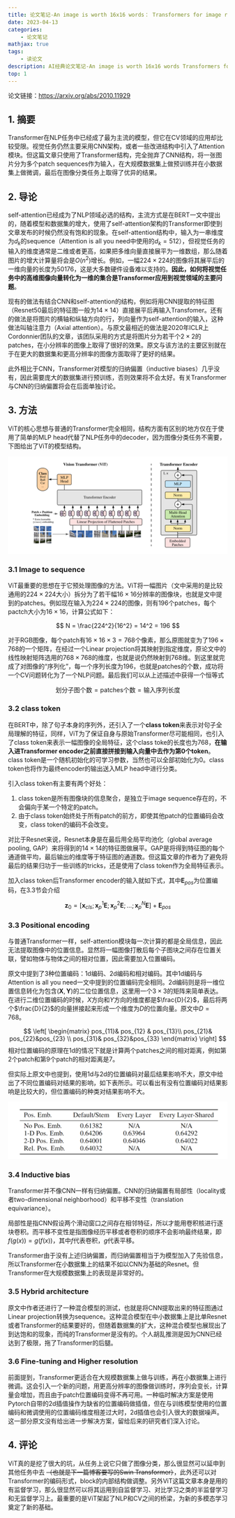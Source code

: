 ```yaml
---
title: 论文笔记-An image is worth 16x16 words： Transformers for image recognition at scale
date: 2023-04-13
categories: 
    - 论文笔记
mathjax: true
tags: 
    - 读论文
description: AI经典论文笔记-An image is worth 16x16 words Transformers for image recognition at scale
top: 1
---
```


论文链接：https://arxiv.org/abs/2010.11929

## 1. 摘要

Transformer在NLP任务中已经成了最为主流的模型，但它在CV领域的应用却比较受限。视觉任务仍然主要采用CNN架构，或者一些改进结构中引入了Attention模块。但这篇文章只使用了Transformer结构，完全抛弃了CNN结构，将一张图片分为多个patch sequences作为输入，在大规模数据集上做预训练并在小数据集上做微调，最后在图像分类任务上取得了优异的结果。

## 2. 导论

self-attention已经成为了NLP领域必选的结构，主流方式是在BERT一文中提出的，随着模型和数据集的增大，使用了self-attention架构的Transformer即使到文章发布的时候仍然没有饱和的现象。在self-attention结构中，输入为一串维度为$d_k$的sequence（Attention is all you need中使用的$d_k=512$），但视觉任务的输入的维度通常是二维或者更高，如果把多维向量直接展平为一维数组，那么随着图片的增大计算量将会是$O(n^2)$增长。例如，一幅$224\times 224$的图像将其展平后的一维向量的长度为$50176$，这是大多数硬件设备难以支持的。**因此，如何将视觉任务中的高维图像向量转化为一维的集合是Transformer应用到视觉领域的主要问题**。

现有的做法有结合CNN和self-attention的结构，例如将用CNN提取的特征图（Resnet50最后的特征图一般为$14\times 14$）直接展平后再输入Transfomer。还有的做法是将图片的横轴和纵轴方向的行，列向量作为self-attention的输入，这种做法叫轴注意力（Axial attention）。与原文最相近的做法是2020年ICLR上Cordonnier团队的文章，该团队采用的方式是将图片分为若干个$2\times 2$的patches，在小分辨率的图像上取得了很好的效果。原文与该方法的主要区别就在于在更大的数据集和更高分辨率的图像方面取得了更好的结果。

此外相比于CNN，Transformer对模型的归纳偏置（inductive biases）几乎没有，因此需要庞大的数据集进行预训练，否则效果将不会太好。有关Transformer与CNN的归纳偏置将会在后面单独讨论。

## 3. 方法

ViT的核心思想与普通的Transformer完全相同，结构方面有区别的地方仅在于使用了简单的MLP head代替了NLP任务中的decoder，因为图像分类任务不需要，下图给出了ViT的模型结构。

<div align=center><img src="论文笔记-An image is worth 16x16 words/vit model.png" alt="ViT结构"></div>

### 3.1 Image to sequence

ViT最重要的思想在于它预处理图像的方法。ViT将一幅图片（文中采用的是比较通用的$224\times 224$大小）拆分为了若干幅$16\times 16$分辨率的图像块，也就是文中提到的patches。例如现在输入为$224\times 224$的图像，则有196个patches，每个pactch大小为$16\times 16$，计算公式如下：

$$
N = \frac{224^2}{16^2} = 14^2 = 196
$$

对于RGB图像，每个patch有$16\times 16\times 3=768$个像素，那么原图就变为了$196\times 768$的一个矩阵，在经过一个Linear projection将其映射到指定维度，原论文中的线性映射矩阵选用的$768\times 768$的维度，也就是说仍然映射到768维。到这里就完成了对图像的“序列化”，每一个序列长度为196，也就是patches的个数，成功将一个CV问题转化为了一个NLP问题。最后我们可以从上述描述中获得一个恒等式

$$
\text{划分子图个数}=\text{patches个数}=\text{输入序列长度}
$$

### 3.2 class token

在BERT中，除了句子本身的序列外，还引入了一个**class token**来表示对句子全局理解的特征，同样，ViT为了保证自身与原始Transformer尽可能相同，也引入了class token来表示一幅图像的全局特征，这个class toke的长度也为768，**在输入进Transformer encoder之前直接拼接到输入向量中去作为第0个token**。class token是一个随机初始化的可学习参数，当然也可以全部初始化为0。class token也将作为最终encoder的输出送入MLP head中进行分类。

引入class token有主要有两个好处：
1. class token是所有图像块的信息聚合，是独立于image sequence存在的，不会偏向于某一个特定的patch。
2. 由于class token始终处于所有patch的前方，即使其他patch的位置编码会改变，class token的编码不会改变。

对比于Resnet来说，Resnet本身是在最后用全局平均池化（global average pooling, GAP）来将得到的$14\times 14$的特征图做展平。GAP是将得到特征图的每个通道做平均，最后输出的维度等于特征图的通道数。但这篇文章的作者为了避免将最后的结果归功于一些训练的tricks，还是使用了class token作为全局特征表示。

加入class token后Transformer encoder的输入就如下式，其中$\boldsymbol{E}_{pos}$为位置编码，在3.3节会介绍

$$
\boldsymbol{z}_0 = [\boldsymbol{x}_{cls};\boldsymbol{x}_p^1\boldsymbol{E};\boldsymbol{x}_p^2\boldsymbol{E};...;\boldsymbol{x}_p^N\boldsymbol{E}]+\boldsymbol{E}_{pos}
$$

### 3.3 Positional encoding
与普通Transformer一样，self-attention模块每一次计算的都是全局信息，因此无法提取图像中的位置信息。显然将一幅图像打散后每个子图块之间存在位置关联，譬如物体与物体之间的相对位置，因此需要加入位置编码。

原文中提到了3种位置编码：1d编码、2d编码和相对编码。其中1d编码与Attention is all you need一文中提到的位置编码完全相同。2d编码则是将一维位置信息转化为包含$(\boldsymbol{X},\boldsymbol{Y})$的二位位置信息，这里用一个$3\times 3$的矩阵来简单表达。在进行二维位置编码的时候，$X$方向和$Y$方向的维度都是$\frac{D}{2}$，最后将两个$\frac{D}{2}$的向量拼接起来形成一个维度为$D$的位置向量。原文中$D=768$。

$$
 \left[
 \begin{matrix}
  pos_{11}& pos_{12} & pos_{13}\\
  pos_{21}&  pos_{22}&pos_{23} \\
  pos_{31}&  pos_{32}&pos_{33}
  \end{matrix}
  \right] 
$$
相对位置编码的原理在1d的情况下就是计算两个patches之间的相对距离，例如第2个patch和第9个patch的相对距离是7。

但实际上原文中也提到，使用1d与2d的位置编码对最后结果影响不大，原文中给出了不同位置编码对结果的影响，如下表所示。可以看出有没有位置编码对结果影响是比较大的，但位置编码的种类对结果影响不大。

<div align=center><img src="论文笔记-An image is worth 16x16 words/positional encoding.png" ></div>

### 3.4 Inductive bias

Transformer并不像CNN一样有归纳偏置。CNN的归纳偏置有局部性（locality或者two-dimensional neighborhood）和平移不变性（translation equivariance）。

局部性是指CNN假设两个滑动窗口之间存在相邻特征，所以才能用卷积核进行逐块卷积。而平移不变性是指图像经历平移或者卷积的顺序不会影响最终结果，即$f(g(x))=g(f(x))$，其中$f$代表卷积，$g$代表平移。

Transformer由于没有上述归纳偏置，而归纳偏置相当于为模型加入了先验信息，所以Transformer在小数据集上的结果不如以CNN为基础的Resnet。但Transformer在大规模数据集上的表现是非常好的。

### 3.5 Hybrid architecture

原文中作者还进行了一种混合模型的测试，也就是将CNN提取出来的特征图通过Linear projection转换为sequence。这种混合模型在中小数据集上是比单Resnet或者Transformer的结果要好的，但随着数据集的扩大，这种混合模型也展现出了到达饱和的现象，而纯的Transformer是没有的。个人胡乱推测是因为CNN已经达到了极限，拖了Transformer的后腿。


### 3.6 Fine-tuning and Higher resolution

前面提到，Transformer更适合在大规模数据集上做与训练，再在小数据集上进行微调。这会引入一个新的问题，用更高分辨率的图像做训练时，序列会变长，计算量会增加，而且由于patch位置编码变得不再可用。一种临时解决方案是使用Pytorch自带的2d插值操作为缺省的位置编码做插值，但在与训练模型使用的位置编码和微调使用的位置编码维度相差过大时，2d插值也会引入很大的数据噪声。这一部分原文没有给出进一步解决方案，留给后来的研究者们深入讨论。


## 4. 评论

ViT真的是挖了很大的坑，从任务上说它只做了图像分类，那么很显然可以延申到其他任务中去 ~~（也就是下一篇博客要写的Swin Transformer）~~，此外还可以对Transformer的编码形式，block的内部结构做调整。另外ViT这篇文章本身是用的有监督学习，那么很显然可以将其运用到自监督学习、对比学习之类的半监督学习和无监督学习上。最重要的是ViT架起了NLP和CV之间的桥梁，为新的多模态学习奠定了新的基础。